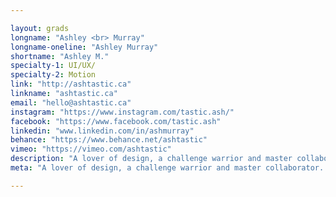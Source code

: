 ```yaml
---

layout: grads
longname: "Ashley <br> Murray"
longname-oneline: "Ashley Murray"
shortname: "Ashley M."
specialty-1: UI/UX/
specialty-2: Motion
link: "http://ashtastic.ca"
linkname: "ashtastic.ca"
email: "hello@ashtastic.ca"
instagram: "https://www.instagram.com/tastic.ash/"
facebook: "https://www.facebook.com/tastic.ash"
linkedin: "www.linkedin.com/in/ashmurray"
behance: "https://www.behance.net/ashtastic"
vimeo: "https://vimeo.com/ashtastic"
description: "A lover of design, a challenge warrior and master collaborator. I stretch the boundaries, armed with weird and logical creativity. Ash Tastic is my moniker. Life’s a party and I’m a designer."
meta: "A lover of design, a challenge warrior and master collaborator. I stretch the boundaries, armed with weird and logical creativity. Ash Tastic is my moniker. Life’s a party and I’m a designer."

---
```

